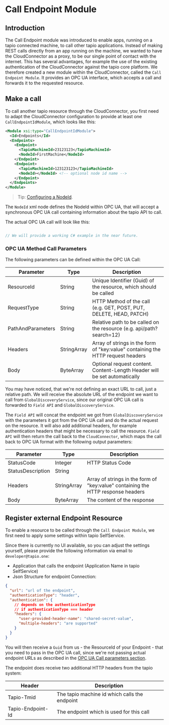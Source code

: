 # Call Endpoint Module

## Introduction

The Call Endpoint module was introduced to enable apps, running on a tapio connected machine, to call other tapio applications. Instead of making REST calls directly from an app running on the machine, we wanted to have the CloudConnector as a proxy, to be our single point of contact with the internet. This has several advantages, for example the use of the existing authentication of the CloudConnector against the tapio core platform. We therefore created a new module within the CloudConnector, called the `Call Endpoint Module`. It provides an OPC UA interface, which accepts a call and forwards it to the requested resource.

## Make a call

To call another tapio resource through the CloudConnector, you first need to adapt the CloudConnector configuration to provide at least one `CallEndpointIdModule`, which looks like this:

```xml
<Module xsi:type="CallEndpointIdModule">
  <Id>Endpoints</Id>
  <Endpoints>
    <Endpoint>
      <TapioMachineId>23123123</TapioMachineId>
      <NodeId>FirstMachine</NodeId>
    </Endpoint>
    <Endpoint>
      <TapioMachineId>123123123</TapioMachineId>
      <NodeId></NodeId> <!-- optional node id name -->
    </Endpoint>
  </Endpoints>
</Module>
```

> Tip: [Configuring a NodeId](./configuration#node-identifier).

The `NodeId` xml node defines the NodeId within OPC UA, that will accept a synchronous OPC UA call containing information about the tapio API to call.

The actual OPC UA call will look like this:

```csharp

// We will provide a working C# example in the near future.

```

### OPC UA Method Call Parameters

The following parameters can be defined within the OPC UA Call:

| Parameter         | Type        | Description                                                                     |
| ----------------- | ----------- | ------------------------------------------------------------------------------- |
| ResourceId        | String      | Unique Identifier (Guid) of the resource, which should be called                |
| RequestType       | String      | HTTP Method of the call (e.g. GET, POST, PUT, DELETE, HEAD, PATCH)              |
| PathAndParameters | String      | Relative path to be called on the resource (e.g. api/path?search=12)            |
| Headers           | StringArray | Array of strings in the form of "key:value" containing the HTTP request headers |
| Body              | ByteArray   | Optional request content. Content-Length Header will be set automatically       |

You may have noticed, that we're not defining an exact URL to call, just a relative path. We will receive the absolute URL of the endpoint we want to call from `GlobalDiscoveryService`, since our original OPC UA call is forwarded to `Field API` and `GlobalDiscoveryService`.

The `Field API` will concat the endpoint we got from `GlobalDiscoveryService` with the parameters it got from the OPC UA call and do the actual request on the resource. It will also add additional headers, for example authentication headers that might be necessary to call the resource. `Field API` will then return the call back to the `CloudConnector`, which maps the call back to OPC UA format with the following output parameters:

| Parameter         | Type        | Description                                                                      |
| ----------------- | ----------- | -------------------------------------------------------------------------------- |
| StatusCode        | Integer     | HTTP Status Code                                                                 |
| StatusDescription | String      |                                                                                  |
| Headers           | StringArray | Array of strings in the form of "key:value" containing the HTTP response headers |
| Body              | ByteArray   | The content of the response                                                      |

## Register external Endpoint Resource

To enable a resource to be called through the `Call Endpoint Module`, we first need to apply some settings within tapio SelfService.

Since there is currently no UI available, so you can adjust the settings yourself, please provide the following information via email to `developer@tapio.one`:

- Application that calls the endpoint (Application Name in tapio SelfService)
- Json Structure for endpoint Connection:

```json
{
  "url": "url of the endpoint",
  "authenticationType": "header",
  "authentication": {
    // depends on the authenticationType
    // if authenticationType === header
    "headers": {
      "user-provided-header-name": "shared-secret-value",
      "multiple-headers": "are supported"
    }
  }
}
```

You will then receive a `Guid` from us - the ResourceId of your Endpoint - that you need to pass in the OPC UA call, since we're not passing actual endpoint URLs as described in the [OPC UA Call parameters section](#opc-ua-method-call-parameters).

The endpoint does receive two additional HTTP headers from the tapio system:

| Header            | Description                                   |
| ----------------- | --------------------------------------------- |
| Tapio-Tmid        | The tapio machine id which calls the endpoint |
| Tapio-Endpoint-Id | The endpoint which is used for this call      |

